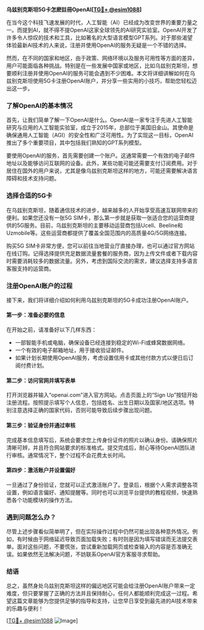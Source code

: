 **乌兹别克斯坦5G卡怎麽註冊OpenAI[[TG💪+ @esim1088](https://t.me/s/esim1088)]**

在当今这个科技飞速发展的时代，人工智能（AI）已经成为改变世界的重要力量之一。而提到AI，就不得不提OpenAI这家全球领先的AI研究实验室。OpenAI开发了许多令人惊叹的技术和工具，比如著名的大型语言模型GPT系列。对于那些渴望体验最新AI技术的人来说，注册并使用OpenAI的服务无疑是一个不错的选择。

然而，在不同的国家和地区，由于政策、网络环境以及服务可用性等方面的差异，用户可能面临各种挑战。特别是在一些发展中国家或地区，比如乌兹别克斯坦，想要顺利注册并使用OpenAI的服务可能会遇到不少困难。本文将详细讲解如何在乌兹别克斯坦使用5G卡注册OpenAI账户，并分享一些实用的小技巧，帮助您轻松迈出这一步。

### 了解OpenAI的基本情况

首先，让我们简单了解一下OpenAI是什么。OpenAI是一家专注于先进人工智能研究与应用的人工智能实验室，成立于2015年，总部位于美国旧金山。其使命是确保通用人工智能（AGI）的安全性和广泛可用性。为了实现这一目标，OpenAI推出了多个重要项目，其中包括我们熟知的GPT系列模型。

要使用OpenAI的服务，首先需要创建一个账户。这通常需要一个有效的电子邮件地址以及能够访问互联网的设备。此外，某些功能可能还需要支付订阅费用。对于居住在国外的用户来说，尤其是像乌兹别克斯坦这样的地方，可能还需要解决语言障碍和技术支持问题。

### 选择合适的5G卡

在乌兹别克斯坦，随着通信技术的进步，越来越多的人开始享受高速互联网带来的便利。如果您还没有一张5G SIM卡，那么第一步就是获取一张适合您的运营商提供的5G服务。目前，乌兹别克斯坦的主要移动运营商包括Ucell、Beeline和Uzmobile等。这些运营商都提供了覆盖全国范围内的高质量4G/5G网络连接。

购买5G SIM卡非常方便，您可以前往当地营业厅直接办理，也可以通过官方网站在线订购。记得选择提供充足数据流量套餐的服务商，因为上传文件或者下载内容时需要消耗较多的数据流量。另外，考虑到国际交流的需求，建议选择支持多语言客服支持的运营商。

### 注册OpenAI账户的过程

接下来，我们将详细介绍如何利用乌兹别克斯坦的5G卡成功注册OpenAI账户。

#### 第一步：准备必要的信息
在开始之前，请准备好以下几样东西：
- 一部智能手机或电脑，确保设备已经连接到稳定的Wi-Fi或蜂窝数据网络。
- 一个有效的电子邮箱地址，用于接收验证邮件。
- 如果计划长期使用OpenAI服务，考虑设置信用卡或其他付款方式以便日后订阅付费计划。

#### 第二步：访问官网并填写表单
打开浏览器并输入“openai.com”进入官方网站。点击页面上的“Sign Up”按钮开始注册流程。按照提示填写个人信息，包括姓名、出生日期以及国家/地区选项。特别注意选择正确的国家代码，否则可能导致后续步骤出现问题。

#### 第三步：验证身份并通过审核
完成基本信息填写后，系统会要求您上传身份证件的照片以确认身份。请确保照片清晰可辨，并且符合网站要求的标准格式。提交完成后，耐心等待OpenAI团队进行审核。通常情况下，整个过程不会花费太长时间。

#### 第四步：激活账户并设置偏好
一旦通过了身份验证，您就可以正式激活账户了。登录后，根据个人需求调整各项设置，例如语言偏好、通知提醒等。同时也可以浏览平台提供的教程视频，快速熟悉各个功能模块的操作方法。

### 遇到问题怎么办？

尽管上述步骤看似简单明了，但在实际操作过程中仍然可能出现各种意外情况。例如，有时候由于网络延迟导致页面加载失败；有时则是因为填写错误而无法提交表单。面对这些问题，不要慌张，尝试重新加载网页或检查输入的内容是否准确无误。如果依然无法解决问题，不妨联系OpenAI官方客服寻求帮助。

### 结语

总之，虽然身处乌兹别克斯坦这样的偏远地区可能会给注册OpenAI账户带来一定难度，但只要掌握了正确的方法并且保持耐心，任何人都能顺利完成这一过程。希望这篇文章能够为您提供足够的指导和支持，让您早日享受到最先进的AI技术带来的乐趣与便利！

[[TG💪+ @esim1088](https://t.me/s/esim1088) ![Image](https://i.postimg.cc/4NQfJmqS/Snipaste-2025-05-13-00-14-12.png)]